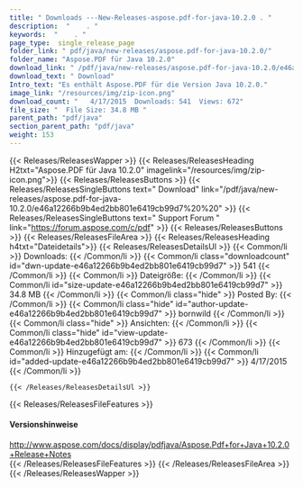 ```yaml
---
title: " Downloads ---New-Releases-aspose.pdf-for-java-10.2.0 . "
description:  "    . " 
keywords:  "    . " 
page_type:  single_release_page
folder_link: " pdf/java/new-releases/aspose.pdf-for-java-10.2.0/"
folder_name: "Aspose.PDF für Java 10.2.0"
download_link: " /pdf/java/new-releases/aspose.pdf-for-java-10.2.0/e46a12266b9b4ed2bb801e6419cb99d7"
download_text: " Download"
Intro_text: "Es enthält Aspose.PDF für die Version Java 10.2.0."
image_link: "/resources/img/zip-icon.png"
download_count: "   4/17/2015  Downloads: 541  Views: 672"
file_size: "  File Size: 34.8 MB "
parent_path: "pdf/java"
section_parent_path: "pdf/java"
weight: 153
---
```


{{< Releases/ReleasesWapper >}}
  {{< Releases/ReleasesHeading H2txt="Aspose.PDF für Java 10.2.0" imagelink="/resources/img/zip-icon.png">}}
  {{< Releases/ReleasesButtons >}}
    {{< Releases/ReleasesSingleButtons text=" Download" link="/pdf/java/new-releases/aspose.pdf-for-java-10.2.0/e46a12266b9b4ed2bb801e6419cb99d7%20%20" >}}
    {{< Releases/ReleasesSingleButtons text=" Support Forum " link="https://forum.aspose.com/c/pdf" >}}
  {{< Releases/ReleasesButtons >}}
  {{< Releases/ReleasesFileArea >}}
    {{< Releases/ReleasesHeading h4txt="Dateidetails">}}
    {{< Releases/ReleasesDetailsUl >}}
            {{< Common/li >}} Downloads: {{< /Common/li >}}
      {{< Common/li class="downloadcount" id="dwn-update-e46a12266b9b4ed2bb801e6419cb99d7" >}} 541 {{< /Common/li >}}
      {{< Common/li >}} Dateigröße: {{< /Common/li >}}
      {{< Common/li id="size-update-e46a12266b9b4ed2bb801e6419cb99d7" >}} 34.8 MB {{< /Common/li >}} 
      {{< Common/li  class="hide" >}} Posted By: {{< /Common/li >}} 
      {{< Common/li class="hide" id="author-update-e46a12266b9b4ed2bb801e6419cb99d7" >}} bornwild {{< /Common/li >}}
      {{< Common/li class="hide" >}} Ansichten: {{< /Common/li >}}
      {{< Common/li class="hide" id="view-update-e46a12266b9b4ed2bb801e6419cb99d7" >}} 673 {{< /Common/li >}}
      {{< Common/li >}} Hinzugefügt am: {{< /Common/li >}}
      {{< Common/li id="added-update-e46a12266b9b4ed2bb801e6419cb99d7" >}} 4/17/2015 {{< /Common/li >}} 

    {{< /Releases/ReleasesDetailsUl >}}

  {{< Releases/ReleasesFileFeatures >}}
      <h4>Versionshinweise</h4><div> <a href="http://www.aspose.com/docs/display/pdfjava/Aspose.Pdf+for+Java+10.2.0+Release+Notes">http://www.aspose.com/docs/display/pdfjava/Aspose.Pdf+for+Java+10.2.0+Release+Notes</a></div>
  {{< /Releases/ReleasesFileFeatures >}}
 {{< /Releases/ReleasesFileArea >}}
{{< /Releases/ReleasesWapper >}}




